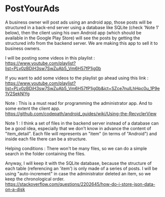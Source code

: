 # PostYourAds
A business owner will post ads using an android app, those posts will be structured in a back-end server 
using a database like SQLite (check 'Note 1' below), then the client using his own Android app (which should be available in the Google Play Store) 
will see the posts by getting the structured info from the backend server.
We are making this app to sell it to business owners.

I will be posting some videos in this playlist : https://www.youtube.com/playlist?list=PLy0zBDiH3sw7SwZuAb5_Vm6H57fP1ig0b

If you want to add some videos to the playlist go ahead using this link : https://www.youtube.com/playlist?list=PLy0zBDiH3sw7SwZuAb5_Vm6H57fP1ig0b&jct=SZce7nulLhHpc0u_1P9e1V2SekNlYg

Note : This is a must read for programming the administrator app. And to some extent the client app.
https://github.com/codepath/android_guides/wiki/Using-the-RecyclerView

Note 1 : I think a set of files in the backend server instead of a database can be a good idea, especially that we don't know in advance the content of "item_detail". Each file will represents an "item" (in terms of "Android") and inside each file there can be a structure.

Helping conditions :
There won't be many files, so we can do a simple search in the folder containing the files.

Anyway, I will keep it with the SQLite database, because the structure of each table (referencing an 'item') is only made of a series of posts. I will be using "auto-increment" in case the administrator deleted an item, so we keep the chronological order.
https://stackoverflow.com/questions/2202645/how-do-i-store-json-data-on-a-disk
